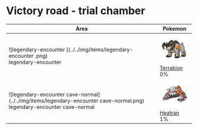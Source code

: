 # Victory road - trial chamber

| Area                                                                                                                             | Pokemon                                                                        |
| -------------------------------------------------------------------------------------------------------------------------------- | ------------------------------------------------------------------------------ |
| ![legendary-encounter ](../../img/items/legendary-encounter .png)<br/>legendary-encounter <br/>                                  | ![terrakion](../../img/pokemon/639.png) <br/>[Terrakion](/pokemon/639) <br/>0% |
| ![legendary-encounter cave-normal](../../img/items/legendary-encounter cave-normal.png)<br/>legendary-encounter cave-normal<br/> | ![heatran](../../img/pokemon/485.png) <br/>[Heatran](/pokemon/485) <br/>1%     |